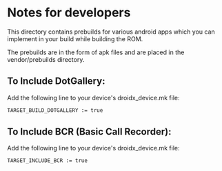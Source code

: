 Notes for developers
====================
This directory contains prebuilds for various android apps which you can implement in your build while building the ROM.

The prebuilds are in the form of apk files and are placed in the vendor/prebuilds directory.

To Include DotGallery:
---------------------

Add the following line to your device's droidx_device.mk file:
```bash
TARGET_BUILD_DOTGALLERY := true
```

To Include BCR (Basic Call Recorder):
---------------------

Add the following line to your device's droidx_device.mk file:
```bash
TARGET_INCLUDE_BCR := true
```
